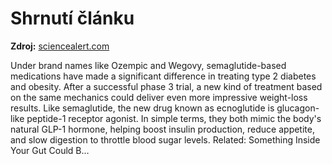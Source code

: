 # Shrnutí článku

**Zdroj:** [sciencealert.com](https://www.sciencealert.com/new-weight-loss-drug-outperformed-existing-treatment-in-clinical-trial)

Under brand names like Ozempic and Wegovy, semaglutide-based medications have made a significant difference in treating type 2  diabetes and obesity.
After a successful phase 3 trial, a new kind of treatment based on the same mechanics could deliver even more impressive weight-loss results.
Like semaglutide, the new drug known as ecnoglutide is glucagon-like peptide-1 receptor agonist. In simple terms, they both mimic the body's natural GLP-1 hormone, helping boost insulin production, reduce appetite, and slow digestion to throttle blood sugar levels.
Related: Something Inside Your Gut Could B…